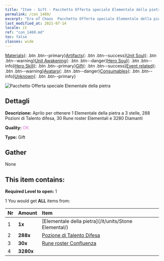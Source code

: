 ```yaml
---
title: "Item - Gift - Pacchetto Offerta speciale Elementale della pietra"
permalink: /con_1469/
excerpt: "Era of Chaos  Pacchetto Offerta speciale Elementale della pietra"
last_modified_at: 2021-07-14
locale: it
ref: "con_1469.md"
toc: false
classes: wide
---
```

 [Materials](/ItemsIT/){: .btn .btn--primary}[Artifacts](/ItemsIT/Artifacts/){: .btn .btn--success}[Unit Soul](/ItemsIT/UnitSoul/){: .btn .btn--warning}[Unit Awakening](/ItemsIT/UnitAwakening/){: .btn .btn--danger}[Hero Soul](/ItemsIT/HeroSoul/){: .btn .btn--info}[Hero Skill](/ItemsIT/HeroSkill/){: .btn .btn--primary}[Gift](/ItemsIT/Gift/){: .btn .btn--success}[Event related](/ItemsIT/Events/){: .btn .btn--warning}[Avatars](/ItemsIT/Avatars/){: .btn .btn--danger}[Consumables](/ItemsIT/Consumables/){: .btn .btn--info}[Unknown](/ItemsIT/Unknown/){: .btn .btn--primary}

 ![Pacchetto Offerta speciale Elementale della pietra](/images/t/i_907083.png)

## Dettagli
 **Descrizione:** Aprilo per ottenere 1 Elementale della pietra a 3 stelle, 288 Pozioni di Talento difesa, 30 Rune roster Elementali e 3280 Diamanti

 **Quality:** <span style="color: #DA70D6">OK</span>

 **Type:** Gift

## Gather

  None

## This item contains:

 **Required Level to open:** 1

 1 You would get **ALL** items  from:

  | Nr | Amount |     Item    |
  |:---|:-------|:------------|
  | 1 |  **1x** | [Elementale della pietra](/it/units/Stone Elemental/) |  | 
  | 2 |  **288x** | [Pozione di Talento Difesa](/ItemsIT/con_787/) |  | 
  | 3 |  **30x** | [Rune roster Confluenza](/ItemsIT/con_791/) |  | 
  | 4 |  **3280x** | <i class="fas fa-gem"/> |  | 

